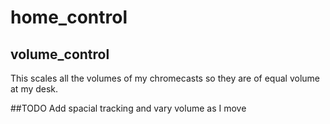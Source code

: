 # home_control
## volume_control
This scales all the volumes of my chromecasts so they are of equal volume at my desk.

##TODO
Add spacial tracking and vary volume as I move
